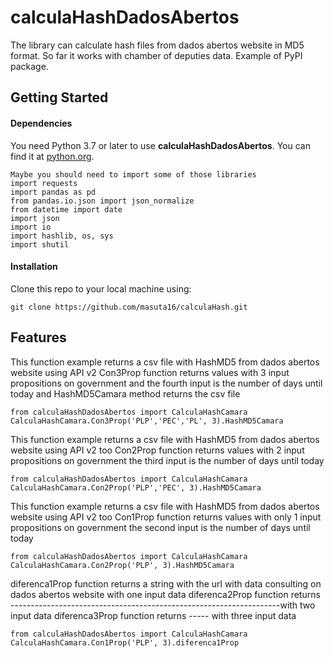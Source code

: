 # calculaHashDadosAbertos
The library can calculate hash files from dados abertos website in MD5 format.
So far it works with chamber of deputies data.
Example of PyPI package.
## Getting Started
#### Dependencies
You need Python 3.7 or later to use **calculaHashDadosAbertos**. You can find it at [python.org](https://www.python.org/).

```
Maybe you should need to import some of those libraries
import requests
import pandas as pd
from pandas.io.json import json_normalize
from datetime import date
import json
import io
import hashlib, os, sys
import shutil
```
#### Installation
Clone this repo to your local machine using:
```
git clone https://github.com/masuta16/calculaHash.git
```
## Features
This function example returns a csv file with HashMD5 from dados abertos website using API v2
Con3Prop function returns values with 3 input propositions on government and the fourth input is the number of days until today
and HashMD5Camara method returns the csv file
```
from calculaHashDadosAbertos import CalculaHashCamara
CalculaHashCamara.Con3Prop('PLP','PEC','PL', 3).HashMD5Camara
```
This function example returns a csv file with HashMD5 from dados abertos website using API v2 too
Con2Prop function returns values with 2 input propositions on government the third input is the number of days until today
```
from calculaHashDadosAbertos import CalculaHashCamara
CalculaHashCamara.Con2Prop('PLP','PEC', 3).HashMD5Camara
```
This function example returns a csv file with HashMD5 from dados abertos website using API v2 too
Con1Prop function returns values with only 1 input propositions on government the second input is the number of days until today
```
from calculaHashDadosAbertos import CalculaHashCamara
CalculaHashCamara.Con2Prop('PLP', 3).HashMD5Camara
```
diferenca1Prop function returns a string with the url with data consulting on dados abertos website with one input data
diferenca2Prop function returns -------------------------------------------------------------------with two input data
diferenca3Prop function returns ----- with three input data

```
from calculaHashDadosAbertos import CalculaHashCamara
CalculaHashCamara.Con1Prop('PLP', 3).diferenca1Prop
```